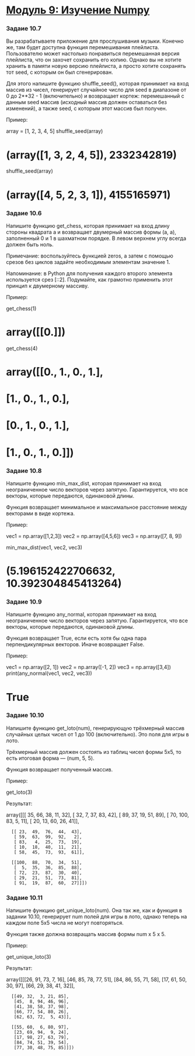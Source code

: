 # [Модуль 9: Изучение Numpy](https://github.com/Alexx-Yu/python_classes)


### Задаие 10.7
Вы разрабатываете приложение для прослушивания музыки. Конечно же, там будет доступна функция перемешивания плейлиста. Пользователю может настолько понравиться перемешанная версия плейлиста, что он захочет сохранить его копию. Однако вы не хотите хранить в памяти новую версию плейлиста, а просто хотите сохранять тот seed, с которым он был сгенерирован.

Для этого напишите функцию shuffle_seed(<array>),  которая принимает на вход массив из чисел, генерирует случайное число для seed в диапазоне от 0 до 2**32 - 1 (включительно) и возвращает кортеж: перемешанный с данным seed массив (исходный массив должен оставаться без изменений), а также seed, с которым этот массив был получен.

Пример:

array = [1, 2, 3, 4, 5]
shuffle_seed(array)
# (array([1, 3, 2, 4, 5]), 2332342819)
shuffle_seed(array)
# (array([4, 5, 2, 3, 1]), 4155165971)


### Задаие 10.6
Напишите функцию get_chess, которая принимает на вход длину стороны квадрата a и возвращает двумерный массив формы (a, a), заполненный 0 и 1 в шахматном порядке. В левом верхнем углу всегда должен быть ноль.

Примечание: воспользуйтесь функцией zeros, а затем с помощью срезов без циклов задайте необходимым элементам значение 1.

Напоминание: в Python для получения каждого второго элемента используется срез [::2]. Подумайте, как грамотно применить этот принцип к двумерному массиву.

Пример:

get_chess(1)
# array([[0.]])
get_chess(4)
# array([[0., 1., 0., 1.],
#        [1., 0., 1., 0.],
#        [0., 1., 0., 1.],
#        [1., 0., 1., 0.]])


### Задаие 10.8
Напишите функцию min_max_dist, которая принимает на вход неограниченное число векторов через запятую. Гарантируется, что все векторы, которые передаются, одинаковой длины.

Функция возвращает минимальное и максимальное расстояние между векторами в виде кортежа.

Пример:

vec1 = np.array([1,2,3])
vec2 = np.array([4,5,6])
vec3 = np.array([7, 8, 9])
 
min_max_dist(vec1, vec2, vec3)
# (5.196152422706632, 10.392304845413264)


### Задаие 10.9
Напишите функцию any_normal, которая принимает на вход неограниченное число векторов через запятую. Гарантируется, что все векторы, которые передаются, одинаковой длины.

Функция возвращает True, если есть хотя бы одна пара перпендикулярных векторов. Иначе возвращает False.

Пример:

vec1 = np.array([2, 1])
vec2 = np.array([-1, 2])
vec3 = np.array([3,4])
print(any_normal(vec1, vec2, vec3))
# True


### Задаие 10.10
Напишите функцию get_loto(num), генерирующую трёхмерный массив случайных целых чисел от 1 до 100 (включительно). Это поля для игры в лото.

Трёхмерный массив должен состоять из таблиц чисел формы 5х5, то есть итоговая форма — (num, 5, 5).

Функция возвращает полученный массив.

Пример:

get_loto(3)

Результат:

array([[[ 35,  66,  38,  11,  32],
       [ 32,   7,  37,  83,  42],
       [ 89,  37,  19,  51,  89],
       [ 70, 100,  83,   5,  11],
       [ 20,  13,  60,  26,  41]],
 
      [[ 23,  49,  76,  44,  43],
       [ 59,  63,  99,  92,   2],
       [ 83,   4,  25,  73,  19],
       [ 10,  18,  40,  11,  21],
       [ 58,  45,  73,  93,  61]],
 
      [[100,  88,  70,  34,  51],
       [  5,  35,  36,  85,  88],
       [ 72,  23,  87,  30,  40],
       [ 29,  21,  51,  73,  81],
       [ 91,  19,  87,  60,  27]]])


### Задаие 10.11
Напишите функцию get_unique_loto(num). Она так же, как и функция в задании 10.10, генерирует num полей для игры в лото, однако теперь на каждом поле 5х5 числа не могут повторяться.

Функция также должна возвращать массив формы num x 5 x 5.

Пример:

get_unique_loto(3)

Результат:

array([[[26, 91, 73,  7, 16],
       [46, 85, 78, 77, 51],
       [84, 86, 55, 71, 58],
       [17, 61, 50, 30, 97],
       [66, 29, 38, 41, 32]],
 
      [[49, 32,  3, 21, 85],
       [45,  8, 94, 46, 96],
       [41, 38, 58, 37, 98],
       [66, 77, 54, 80, 26],
       [62, 63, 72,  5, 43]],
 
      [[55, 60,  6, 80, 97],
       [23, 69, 94,  9, 24],
       [17, 98, 27, 63, 79],
       [84, 74, 51, 39, 54],
       [77, 30, 48, 75, 85]]])


